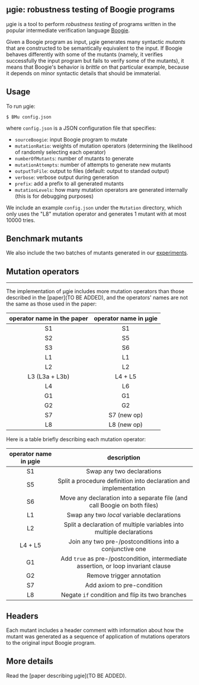 ## μgie: robustness testing of Boogie programs
μgie is a tool to perform _robustness testing_ of programs written in the popular intermediate verification language [Boogie](https://github.com/boogie-org/boogie).

Given a Boogie program as input, μgie generates many syntactic *mutants* that are constructed to be semantically equivalent to the input.
If Boogie behaves differently with some of the mutants (namely, it verifies successfully the input program but fails to verify some of the mutants), it means that Boogie's behavior is *brittle* on that particular example, because it depends on minor syntactic details that should be immaterial.

## Usage

To run μgie:
```shell
$ BMu config.json
```
where `config.json` is a JSON configuration file that specifies:
  * `sourceBoogie`: input Boogie program to mutate
  * `mutationRatio`: weights of mutation operators (determining the likelihood of randomly selecting each operator)
  * `numberOfMutants`: number of mutants to generate
  * `mutationAttempts`: number of attempts to generate new mutants
  * `outputToFile`: output to files (default: output to standad output)
  * `verbose`: verbose output during generation
  * `prefix`: add a prefix to all generated mutants
  * `mutationLevels`: how many mutation operators are generated internally (this is for debugging purposes)
  
We include an example `config.json` under the `Mutation` directory, which only uses the "L8" mutation operator and generates 1 mutant with at most 10000 tries.

## Benchmark mutants
We also include the two batches of mutants generated in our [experiments](https://chalmersuniversity.box.com/shared/static/5a1dvt1s0am5smx4u23oezuw6633hiuf.zip). 


## Mutation operators
------------------
The implementation of μgie includes more mutation operators than those described in the [paper](TO BE ADDED), and the operators' names are not the same as those used in the paper:

| operator name in the paper | operator name in μgie |
|:--------------------------:|:---------------------:|
| S1                         | S1                    |
| S2                         | S5                    |
| S3                         | S6                    |
| L1                         | L1                    |
| L2                         | L2                    |
| L3  (L3a + L3b)            | L4 + L5               |
| L4                         | L6                    |
| G1                         | G1                    |
| G2                         | G2                    |
| S7                         | S7 (new op)           |
| L8                         | L8 (new op)           |


Here is a table briefly describing each mutation operator: 

| operator name in μgie | description                                                                        |
|:---------------------:|:----------------------------------------------------------------------------------:|
| S1                    | Swap any two declarations                                                          |
| S5                    | Split a procedure definition into declaration and implementation                   |
| S6                    | Move any declaration into a separate file (and call Boogie on both files)          |
| L1                    | Swap any two *local* variable declarations                                         |
| L2                    | Split a declaration of multiple variables into multiple declarations               |
| L4 + L5               | Join any two pre-/postconditions into a conjunctive one                            |
| G1                    | Add `true` as pre-/postcondition, intermediate assertion, or loop invariant clause |
| G2                    | Remove trigger annotation                                                          |
| S7                    | Add axiom to pre-condition                                                         |
| L8                    | Negate `if` condition and flip its two branches                                    |


## Headers
Each mutant includes a header comment with information about 
how the mutant was generated as a sequence of application of
mutations operators to the original input Boogie program.

## More details
Read the [paper describing μgie](TO BE ADDED).
